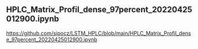 ## HPLC_Matrix_Profil_dense_97percent_20220425012900.ipynb


https://github.com/sipocz/LSTM_HPLC/blob/main/HPLC_Matrix_Profil_dense_97percent_20220425012900.ipynb
